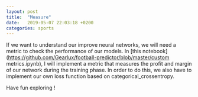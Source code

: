 ```yaml
---
layout: post
title:  "Measure"
date:   2019-05-07 22:03:18 +0200
categories: sports
---
```

If we want to understand our improve neural networks, we will need a metric to check the performance of our models.
In [this notebook](https://github.com/Gearlux/football-predictor/blob/master/custom metrics.ipynb), 
I will implement a metric that measures the profit and margin of our network during the training phase. In order to do this, we also have to implement our own loss function based on categorical_crossentropy.

Have fun exploring !